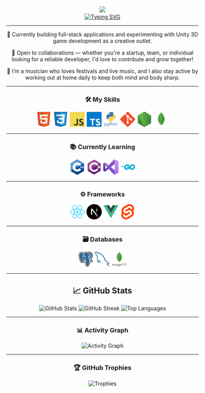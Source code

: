 <div align="center">

<!-- GIF and Typing Animation -->
  <img src="https://c.tenor.com/qJ5evVs-_uUAAAAC/coding.gif" width="500px" />

  <br>

  <a href="https://git.io/typing-svg">
    <img src="https://readme-typing-svg.demolab.com?font=Fira+Code&pause=1000&center=true&vCenter=true&width=800&height=25&lines=Hello%2C+I+am+Jay!;Willing+to+learn!;Need+to+work!" alt="Typing SVG" />
  </a>

---

<!-- About Section -->
<p align="center">🔭 Currently building full-stack applications and experimenting with Unity 3D game development as a creative outlet.</p>
<p align="center">🤝 Open to collaborations — whether you're a startup, team, or individual looking for a reliable developer, I'd love to contribute and grow together!</p>
<p align="center">🎵 I’m a musician who loves festivals and live music, and I also stay active by working out at home daily to keep both mind and body sharp.</p>

---

<!-- Skills -->
### 🛠 My Skills

<p align="center">
  <img src="https://github.com/devicons/devicon/raw/master/icons/html5/html5-original.svg" height="40" alt="HTML5" />
  <img src="https://github.com/devicons/devicon/raw/master/icons/css3/css3-original.svg" height="40" alt="CSS3" />
  <img src="https://github.com/devicons/devicon/raw/master/icons/javascript/javascript-original.svg" height="40" alt="JavaScript" />
  <img src="https://github.com/devicons/devicon/raw/master/icons/typescript/typescript-original.svg" height="40" alt="TypeScript" />
  <img src="https://github.com/devicons/devicon/raw/master/icons/python/python-original-wordmark.svg" height="40" alt="Python" />
  <img src="https://github.com/devicons/devicon/raw/master/icons/git/git-original.svg" height="40" alt="Git" />
  <img src="https://github.com/devicons/devicon/raw/master/icons/nodejs/nodejs-original.svg" height="40" alt="Node.js" />
  <img src="https://github.com/devicons/devicon/raw/master/icons/mongodb/mongodb-original.svg" height="40" alt="MongoDB" />
</p>

---

<!-- Currently Learning -->
### 📚 Currently Learning

<p align="center">
  <img src="https://github.com/devicons/devicon/raw/master/icons/cplusplus/cplusplus-original.svg" height="40" alt="C++" />
  <img src="https://github.com/devicons/devicon/raw/master/icons/csharp/csharp-original.svg" height="40" alt="C#" />
  <img src="https://github.com/devicons/devicon/raw/master/icons/visualstudio/visualstudio-original.svg" height="40" alt="Visual Studio" />
  <img src="https://github.com/devicons/devicon/raw/master/icons/go/go-original-wordmark.svg" height="40" alt="Go" />
</p>

---

<!-- Frameworks -->
### ⚙️ Frameworks

<p align="center">
  <img src="https://github.com/devicons/devicon/raw/master/icons/react/react-original.svg" height="40" alt="React.js" />
  <img src="https://github.com/devicons/devicon/raw/master/icons/nextjs/nextjs-original.svg" height="40" alt="Next.js" />
  <img src="https://github.com/devicons/devicon/raw/master/icons/vuejs/vuejs-original.svg" height="40" alt="Vue.js" />
  <img src="https://github.com/devicons/devicon/raw/master/icons/svelte/svelte-original.svg" height="40" alt="Svelte" />
</p>

---

<!-- Databases -->
### 🗃 Databases

<p align="center">
  <img src="https://github.com/devicons/devicon/raw/master/icons/postgresql/postgresql-original.svg" height="40" alt="PostgreSQL" />
  <img src="https://github.com/devicons/devicon/raw/master/icons/mysql/mysql-original.svg" height="40" alt="MySQL" />
  <img src="https://github.com/devicons/devicon/raw/master/icons/mongodb/mongodb-original-wordmark.svg" height="40" alt="MongoDB" />
</p>

---

<!-- GitHub Stats Section (each individually testable) -->
## 📈 GitHub Stats

<!-- GitHub Stats -->
<img src="https://github-readme-stats.vercel.app/api?username=kerneljay&theme=merko&show_icons=true&hide_border=true&count_private=true" alt="GitHub Stats" />

<!-- GitHub Streak -->
<img src="https://github-readme-streak-stats.herokuapp.com/?user=kerneljay&theme=merko&hide_border=true" alt="GitHub Streak" />

<!-- Top Languages -->
<img src="https://github-readme-stats.vercel.app/api/top-langs/?username=kerneljay&theme=merko&show_icons=true&hide_border=true&layout=compact" alt="Top Languages" />

---



### 📊 Activity Graph

<img src="https://github-readme-activity-graph.vercel.app/graph?username=kerneljay&theme=merko" alt="Activity Graph" />


<!-- Optional: GitHub Trophies -->
---

### 🏆 GitHub Trophies

<img src="https://github-profile-trophy.vercel.app/?username=kerneljay&theme=nord&margin-w=15&margin-h=15" alt="Trophies" />


</div>
